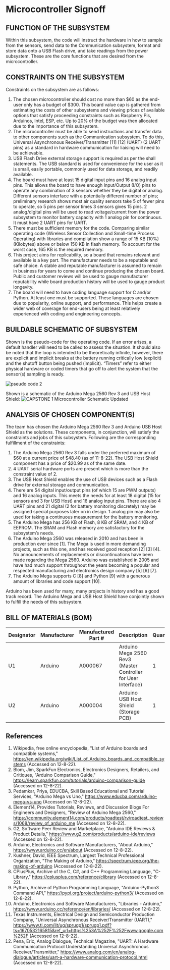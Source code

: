# Microcontroller Signoff
## FUNCTION OF THE SUBSYSTEM
Within this subsystem, the code will instruct the hardware in how to sample from the sensors, send data to the Communication subsystem, format and store data onto a USB Flash drive, and take readings from the power subsystem.  These are the core functions that are desired from the microcontroller.  

## CONSTRAINTS ON THE SUBSYSTEM
Constraints on the subsystem are as follows:
1. The chosen microcontroller should cost no more than $60 as the end-user only has a budget of $300.  This board value cap is gathered from estimating the costs of other subsystems and viewing prices of available options that satisfy proceeding constraints such as Raspberry Pis, Arduinos, Intel, ESP, etc.  Up to 20% of the budget was then allocated due to the importance of this subsystem.
2. The microcontroller must be able to send instructions and transfer data to other components such as the Communication subsystem.  To do this, Universal Asynchronous Receiver/Transmitter [11] [12] (UART) (2 UART pins) as a standard in hardware communication for liaising will need to be achievable. 
3. USB Flash Drive external storage support is required as per the shall statements. The USB standard is used for convenience for the user as it is small, easily portable, commonly used for data storage, and readily available.
4. The board must have at least 15 digital input pins and 16 analog input pins. This allows the board to have enough Input/Output (I/O) pins to operate any combination of 3 sensors whether they be digital or analog. Different sensors interface with a potentially different number of pins; preliminary research shows most air quality sensors take 5 of fewer pins to operate, so 5 pins per sensor times 3 sensors gives 15 pins. 2 analog/digital pins will be used to read voltage/current from the power subsystem to monitor battery capacity with 1 analog pin for continuous.  It must have 2 UART pins for UART.
5. There must be sufficient memory for the code. Comparing similar operating code (Wireless Sensor Collection and Small-time Process Operating) with libraries and compilation show a range of 15 KB (10%) (Kilobytes) above or below 150 KB in flash memory.  To account for the worst case, 165 KB is the required memory.
6.  This project aims for replicability, so a board that remains relevant and available is a key part. The manufacturer needs to be a reputable and safe choice.  A stable and reputable manufacturer is assumed to remain in business for years to come and continue producing the chosen board. Public and customer reviews will be used to gauge manufacturer reputability while board production history will be used to gauge product longevity.
7. The board will need to have coding language support for C and/or Python.  At least one must be supported. These languages are chosen due to popularity, online support, and performance.  This helps create a wider web of coverage for end-users being at least relatively experienced with coding and engineering concepts.

## BUILDABLE SCHEMATIC OF SUBSYSTEM
Shown is the pseudo-code for the operating code.  If an error arises, a default handler will need to be called to assess the situation.  It should also be noted that the loop is intended to be theoretically infinite, however, there are explicit and implicit breaks at the battery running critically low (explicit) and the shutoff button being pushed (implicit).  “Timers” refer to either physical hardware or coded timers that go off to alert the system that the sensor(s) sampling is ready.

![pseudo code 2](https://user-images.githubusercontent.com/110966922/202583040-c28e27fe-c175-4287-a8cb-cefafbfe327b.png)

Shown is a schematic of the Arduino Mega 2560 Rev 3 and USB Host Shield:
![CAPSTONE 1 Microcontroller Schematic Updated](https://user-images.githubusercontent.com/118767661/206057697-6be6d265-4ac2-411e-a632-a95b974fea32.png)

## ANALYSIS OF CHOSEN COMPONENT(S)
The team has chosen the Arduino Mega 2560 Rev 3 and Arduino USB Host Shield as the solutions.  These components, in conjunction, will satisfy the constraints and jobs of this subsystem.  Following are the corresponding fulfillment of the constraints:

1. The Arduino Mega 2560 Rev 3 falls under the preferred maximum of $60 at a current price of $48.40 (as of 11-8-22).  The USB Host Shield component has a price of $20.99 as of the same date.   
2. 4 UART serial hardware ports are present which is more than the constraint value of 2.
3. The USB Host Shield enables the use of USB devices such as a Flash drive for external storage and communication. 
4. There are 54 digital input/output pins (of which 15 are PWM outputs) and 16 analog inputs.  This meets the needs for at least 18 digital (15 for sensors and 3 for USB Host) and 16 analog input pins.  There are also 4 UART pins and 21 digital (2 for battery monitoring discretely) may be assigned special purposes later on in design.  1 analog pin may also be used for taking a continuous measurement for the battery monitoring.
5. The Arduino Mega has 256 KB of Flash, 8 KB of SRAM, and 4 KB of EEPROM.  The SRAM and Flash memory are satisfactory for the subsystem’s needs.
6. The Arduino Mega 2560 was released in 2010 and has been in production ever since [1].  The Mega is used in more demanding projects, such as this one, and has received good reception [2] [3] [4]. No announcements of replacements or discontinuations have been made regarding the Mega 2560.  Arduino was established in 2005 and have had much support throughout the years becoming a popular and respected manufacturing and electronics design company [5] [6] [7].  
7. The Arduino Mega supports C [8] and Python [9] with a generous amount of libraries and code support [10].

	
Arduino has been used for many, many projects in history and has a good track record.  The Arduino Mega and USB Host Shield have conjointly shown to fulfill the needs of this subsystem.  

## BILL OF MATERIALS (BOM)

| Designator | Manufacturer | Manufactured Part # | Description                                                   | Quantity | Price Each  |
| ---------- | ------------ | ------------------- | ------------------------------------------------------------- | -------- | ----------  |
| U1         | Arduino      | A000067             | Arduino Mega 2560 Rev3 (Master Controller for User Interface) | 1        | $48.40      |
| U2         | Arduino      | A000004             | Arduino USB Host Shield (Storage PCB)                         | 1        | $20.99      |


## References
1. Wikipedia, free online encyclopedia, "List of Arduino boards and compatible systems," https://en.wikipedia.org/wiki/List_of_Arduino_boards_and_compatible_systems  (Accessed on 12-8-22).
2. Blom, Jim, SparkFun Electronics, Electronics Designers, Retailers, and Critiques, "Arduino Comparison Guide," https://learn.sparkfun.com/tutorials/arduino-comparison-guide  (Accessed on 12-8-22).
3. Pedamkar, Priya, EDUCBA, Skill Based Educational and Tutorial Services, "Arduino Mega vs Uno," https://www.educba.com/arduino-mega-vs-uno (Accessed on 12-8-22).
4. Element14, Provides Tutorials, Reviews, and Discussion Blogs For Engineers and Designers, "Review of Arduino Mega 2560," https://community.element14.com/products/roadtest/rv/roadtest_reviews/1068/review_of_arduino_me  (Accessed on 12-8-22).
5. G2, Software Peer Review and Marketplace, "Arduino IDE Reviews & Product Details," https://www.g2.com/products/arduino-ide/reviews (Accessed on 12-8-22).
6. Arduino, Electronics and Software Manufacturers, "About Arduino," https://www.arduino.cc/en/about (Accessed on 12-8-22).
7. Kushner, David, IEEE Spectrum, Largest Technical Professional Organization, "The Making of Arduino," https://spectrum.ieee.org/the-making-of-arduino (Accessed on 12-8-22).
8. CPlusPlus, Archive of the C, C#, and C++ Programming Language, "C-Library," https://cplusplus.com/reference/clibrary (Accessed on 12-8-22).
9. Python, Archive of Python Programming Language, "Arduino-Python3 Command API," https://pypi.org/project/arduino-python3/ (Accessed on 12-8-22).
10. Arduino, Electronics and Software Manufacturers, "Libraries - Arduino," https://www.arduino.cc/reference/en/libraries/ (Accessed on 12-8-22).
11. Texas Instruments, Electrical Design and Semiconductor Production Company, "Universal Asynchronous Receiver/Transmitter (UART)," https://www.ti.com/lit/ug/sprugp1/sprugp1.pdf?ts=1670532165815&ref_url=https%253A%252F%252Fwww.google.com%252F (Accessed on 12-8-22).
12. Pena, Eric, Analog Dialogue, Technical Magazine, "UART: A Hardware Communication Protocol Understanding Universal Asynchronous Receiver/Transmitter," https://www.analog.com/en/analog-dialogue/articles/uart-a-hardware-communication-protocol.html (Accessed on 12-8-22).
